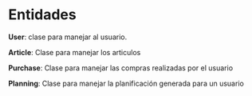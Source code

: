 # Entidades

**User**: clase para manejar al usuario.

**Article**: Clase para manejar los articulos

**Purchase**: Clase para manejar las compras realizadas por el usuario

**Planning**: Clase para manejar la planificación generada para un usuario